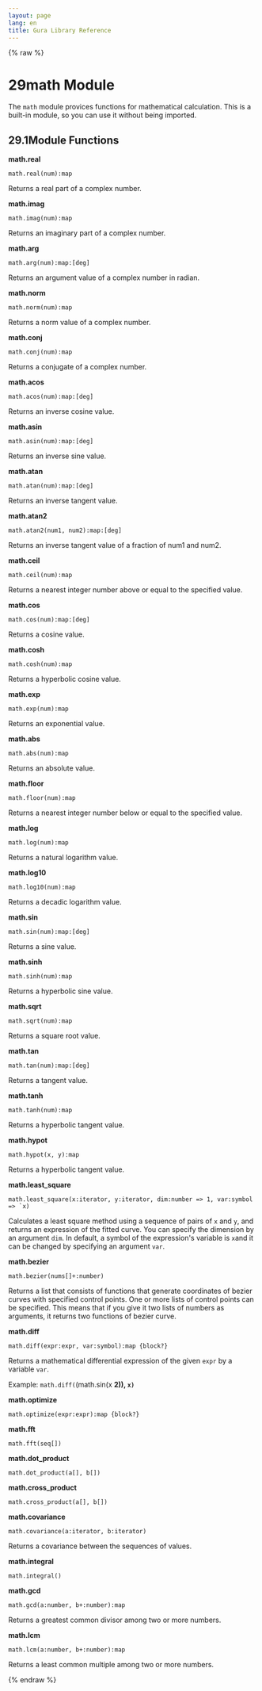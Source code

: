 ```yaml
---
layout: page
lang: en
title: Gura Library Reference
---
```


{% raw %}
<h1><span class="caption-index-1">29</span><a name="anchor-29"></a>math Module</h1>
<p>
The <code>math</code> module provices functions for mathematical calculation. This is a built-in module, so you can use it without being imported.
</p>
<h2><span class="caption-index-2">29.1</span><a name="anchor-29-1"></a>Module Functions</h2>
<p>
<strong>math.real</strong>
</p>
<p>
<code>math.real(num):map</code>
</p>
<p>
Returns a real part of a complex number.
</p>
<p>
<strong>math.imag</strong>
</p>
<p>
<code>math.imag(num):map</code>
</p>
<p>
Returns an imaginary part of a complex number.
</p>
<p>
<strong>math.arg</strong>
</p>
<p>
<code>math.arg(num):map:[deg]</code>
</p>
<p>
Returns an argument value of a complex number in radian.
</p>
<p>
<strong>math.norm</strong>
</p>
<p>
<code>math.norm(num):map</code>
</p>
<p>
Returns a norm value of a complex number.
</p>
<p>
<strong>math.conj</strong>
</p>
<p>
<code>math.conj(num):map</code>
</p>
<p>
Returns a conjugate of a complex number.
</p>
<p>
<strong>math.acos</strong>
</p>
<p>
<code>math.acos(num):map:[deg]</code>
</p>
<p>
Returns an inverse cosine value.
</p>
<p>
<strong>math.asin</strong>
</p>
<p>
<code>math.asin(num):map:[deg]</code>
</p>
<p>
Returns an inverse sine value.
</p>
<p>
<strong>math.atan</strong>
</p>
<p>
<code>math.atan(num):map:[deg]</code>
</p>
<p>
Returns an inverse tangent value.
</p>
<p>
<strong>math.atan2</strong>
</p>
<p>
<code>math.atan2(num1, num2):map:[deg]</code>
</p>
<p>
Returns an inverse tangent value of a fraction of num1 and num2.
</p>
<p>
<strong>math.ceil</strong>
</p>
<p>
<code>math.ceil(num):map</code>
</p>
<p>
Returns a nearest integer number above or equal to the specified value.
</p>
<p>
<strong>math.cos</strong>
</p>
<p>
<code>math.cos(num):map:[deg]</code>
</p>
<p>
Returns a cosine value.
</p>
<p>
<strong>math.cosh</strong>
</p>
<p>
<code>math.cosh(num):map</code>
</p>
<p>
Returns a hyperbolic cosine value.
</p>
<p>
<strong>math.exp</strong>
</p>
<p>
<code>math.exp(num):map</code>
</p>
<p>
Returns an exponential value.
</p>
<p>
<strong>math.abs</strong>
</p>
<p>
<code>math.abs(num):map</code>
</p>
<p>
Returns an absolute value.
</p>
<p>
<strong>math.floor</strong>
</p>
<p>
<code>math.floor(num):map</code>
</p>
<p>
Returns a nearest integer number below or equal to the specified value.
</p>
<p>
<strong>math.log</strong>
</p>
<p>
<code>math.log(num):map</code>
</p>
<p>
Returns a natural logarithm value.
</p>
<p>
<strong>math.log10</strong>
</p>
<p>
<code>math.log10(num):map</code>
</p>
<p>
Returns a decadic logarithm value.
</p>
<p>
<strong>math.sin</strong>
</p>
<p>
<code>math.sin(num):map:[deg]</code>
</p>
<p>
Returns a sine value.
</p>
<p>
<strong>math.sinh</strong>
</p>
<p>
<code>math.sinh(num):map</code>
</p>
<p>
Returns a hyperbolic sine value.
</p>
<p>
<strong>math.sqrt</strong>
</p>
<p>
<code>math.sqrt(num):map</code>
</p>
<p>
Returns a square root value.
</p>
<p>
<strong>math.tan</strong>
</p>
<p>
<code>math.tan(num):map:[deg]</code>
</p>
<p>
Returns a tangent value.
</p>
<p>
<strong>math.tanh</strong>
</p>
<p>
<code>math.tanh(num):map</code>
</p>
<p>
Returns a hyperbolic tangent value.
</p>
<p>
<strong>math.hypot</strong>
</p>
<p>
<code>math.hypot(x, y):map</code>
</p>
<p>
Returns a hyperbolic tangent value.
</p>
<p>
<strong>math.least_square</strong>
</p>
<p>
<code>math.least_square(x:iterator, y:iterator, dim:number =&gt; 1, var:symbol =&gt; `x)</code>
</p>
<p>
Calculates a least square method using a sequence of pairs of <code>x</code> and <code>y</code>, and returns an expression of the fitted curve. You can specify the dimension by an argument <code>dim</code>. In default, a symbol of the expression's variable is <code>x</code>and it can be changed by specifying an argument <code>var</code>.
</p>
<p>
<strong>math.bezier</strong>
</p>
<p>
<code>math.bezier(nums[]+:number)</code>
</p>
<p>
Returns a list that consists of functions that generate coordinates of bezier curves with specified control points. One or more lists of control points can be specified. This means that if you give it two lists of numbers as arguments, it returns two functions of bezier curve.
</p>
<p>
<strong>math.diff</strong>
</p>
<p>
<code>math.diff(expr:expr, var:symbol):map {block?}</code>
</p>
<p>
Returns a mathematical differential expression of the given <code>expr</code> by a variable <code>var</code>.
</p>
<p>
Example: <code>math.diff(</code>(math.sin(x <strong> 2)), <code>x)</code></strong>
</p>
<p>
<strong>math.optimize</strong>
</p>
<p>
<code>math.optimize(expr:expr):map {block?}</code>
</p>
<p>
<strong>math.fft</strong>
</p>
<p>
<code>math.fft(seq[])</code>
</p>
<p>
<strong>math.dot_product</strong>
</p>
<p>
<code>math.dot_product(a[], b[])</code>
</p>
<p>
<strong>math.cross_product</strong>
</p>
<p>
<code>math.cross_product(a[], b[])</code>
</p>
<p>
<strong>math.covariance</strong>
</p>
<p>
<code>math.covariance(a:iterator, b:iterator)</code>
</p>
<p>
Returns a covariance between the sequences of values.
</p>
<p>
<strong>math.integral</strong>
</p>
<p>
<code>math.integral()</code>
</p>
<p>
<strong>math.gcd</strong>
</p>
<p>
<code>math.gcd(a:number, b+:number):map</code>
</p>
<p>
Returns a greatest common divisor among two or more numbers.
</p>
<p>
<strong>math.lcm</strong>
</p>
<p>
<code>math.lcm(a:number, b+:number):map</code>
</p>
<p>
Returns a least common multiple among two or more numbers.
</p>
<p />

{% endraw %}
